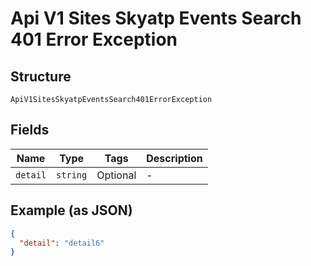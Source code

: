 
# Api V1 Sites Skyatp Events Search 401 Error Exception

## Structure

`ApiV1SitesSkyatpEventsSearch401ErrorException`

## Fields

| Name | Type | Tags | Description |
|  --- | --- | --- | --- |
| `detail` | `string` | Optional | - |

## Example (as JSON)

```json
{
  "detail": "detail6"
}
```

